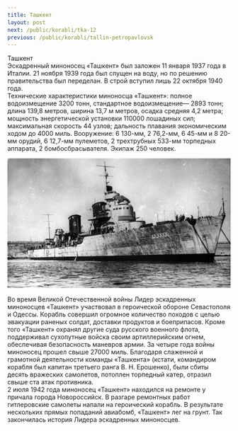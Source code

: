 ```yaml
---
title: Ташкент
layout: post
next: /public/korabli/tka-12
previous: /public/korabli/tallin-petropavlovsk
---
```


Ташкент   
Эскадренный миноносец «Ташкент» был заложен 11 января 1937 года в Италии. 21 ноября 1939 года был спущен на воду, но по решению правительства был переделан. В строй вступил лишь 22 октября 1940 года.    
Технические характеристики миноносца «Ташкент»: полное водоизмещение 3200 тонн, стандартное водоизмещение— 2893 тонн; длина 139,8 метров, ширина 13,7 м метров, осадка средняя 4,2 метра; мощность энергетической установки 110000 лошадиных сил; максимальная скорость 44 узлов; дальность плавания экономическим ходом до 4000 миль. Вооружение: 6 130-мм, 2 76,2-мм, 6 45-мм и 8 20-мм орудий, 6 12,7-мм пулеметов, 2 трехтрубных 533-мм торпедных аппарата, 2 бомбосбрасывателя. Экипаж 250 человек.  
  

![](/assets/img/tashkent.gif)  

  
Во время Великой Отечественной войны Лидер эскадренных миноносцев «Ташкент» участвовал в героической обороне Севастополя и Одессы. Корабль совершил огромное количество походов с целью эвакуации раненых солдат, доставки продуктов и боеприпасов. Кроме того «Ташкент» охранял другие суда русского военного флота, поддерживал сухопутные войска своим артиллерийским огнем, обеспечивая безопасность маневров армии. За четыре года войны миноносец прошел свыше 27000 миль. Благодаря слаженной и грамотной деятельности команды «Ташкента» (кстати, командиром корабля был капитан третьего ранга В. Н. Ерошенко), были сбиты десять вражеских самолетов, потоплен торпедный катер, отразил свыше ста атак противника.    
2 июля 1942 года миноносец «Ташкент» находился на ремонте у причала города Новороссийск. В разгаре ремонтных работ гитлеровские самолеты напали на героический корабль. В результате нескольких прямых попаданий авиабомб, «Ташкент» лег на грунт. Так закончилась история Лидера эскадренных миноносцев.       
   
 